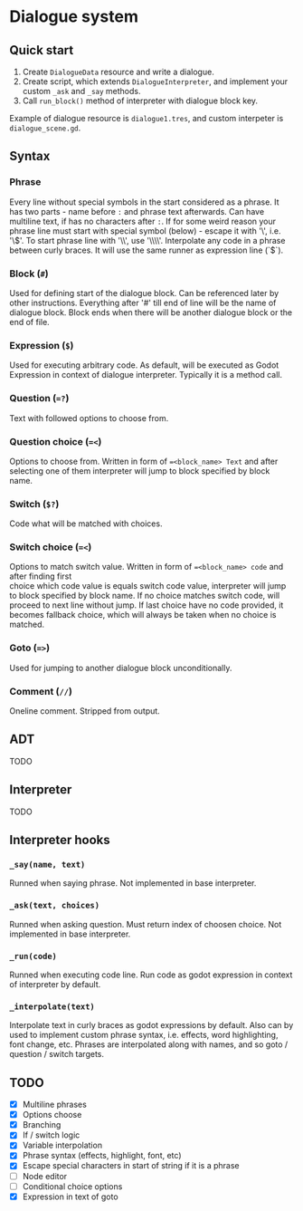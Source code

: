 # Dialogue system

## Quick start
1. Create `DialogueData` resource and write a dialogue.
2. Create script, which extends `DialogueInterpreter`, and implement your custom `_ask` and `_say` methods.
3. Call `run_block()` method of interpreter with dialogue block key.

Example of dialogue resource is `dialogue1.tres`, and custom interpeter is `dialogue_scene.gd`.

## Syntax
### Phrase
Every line without special symbols in the start considered as a phrase.
It has two parts - name before `:` and phrase text afterwards. Can have multiline text, if has no characters after `:`.
If for some weird reason your phrase line must start with special symbol (below) - escape it with '\\', i.e. '\\$'.
To start phrase line with '\\', use '\\\\'.
Interpolate any code in a phrase between curly braces. It will use the same runner as expression line (`$`).

### Block (`#`)
Used for defining start of the dialogue block. Can be referenced later by other instructions.
Everything after '#' till end of line will be the name of dialogue block.
Block ends when there will be another dialogue block or the end of file.

### Expression (`$`)
Used for executing arbitrary code. As default, will be executed as Godot Expression in context of dialogue interpreter.
Typically it is a method call.

### Question (`=?`)
Text with followed options to choose from.

### Question choice (`=<`)
Options to choose from. Written in form of `=<block_name> Text` and after selecting
one of them interpreter will jump to block specified by block name.

### Switch (`$?`)
Code what will be matched with choices.

### Switch choice (`=<`)
Options to match switch value. Written in form of `=<block_name> code` and after finding first  
choice which code value is equals switch code value, interpreter will jump to block specified by block name.
If no choice matches switch code, will proceed to next line without jump.
If last choice have no code provided, it becomes fallback choice, which will always be taken when no choice is matched. 

### Goto (`=>`)
Used for jumping to another dialogue block unconditionally.

### Comment (`//`)
Oneline comment. Stripped from output.

## ADT
TODO

## Interpreter
TODO

## Interpreter hooks
### `_say(name, text)`
Runned when saying phrase. Not implemented in base interpreter.

### `_ask(text, choices)`
Runned when asking question. Must return index of choosen choice. Not implemented in base interpreter.

### `_run(code)`
Runned when executing code line. Run code as godot expression in context of interpreter by default.

### `_interpolate(text)`
Interpolate text in curly braces as godot expressions by default.
Also can by used to implement custom phrase syntax, i.e. effects, word highlighting, font change, etc.
Phrases are interpolated along with names, and so goto / question / switch targets.

## TODO
- [x] Multiline phrases
- [x] Options choose
- [x] Branching
- [x] If / switch logic
- [x] Variable interpolation
- [x] Phrase syntax (effects, highlight, font, etc)
- [x] Escape special characters in start of string if it is a phrase
- [ ] Node editor
- [ ] Conditional choice options
- [x] Expression in text of goto
